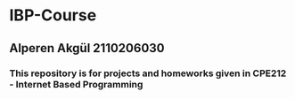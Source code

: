 # IBP-Course
<h2>Alperen Akgül 2110206030</h2>
<h3>This repository is for projects and homeworks given in CPE212 - Internet Based Programming</h3>
